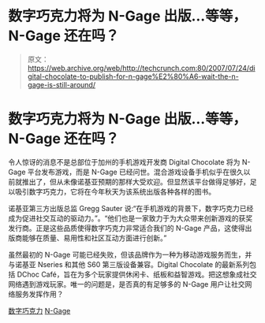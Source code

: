 # 数字巧克力将为 N-Gage 出版…等等，N-Gage 还在吗？

> 原文：<https://web.archive.org/web/http://techcrunch.com:80/2007/07/24/digital-chocolate-to-publish-for-n-gage%E2%80%A6-wait-the-n-gage-is-still-around/>

# 数字巧克力将为 N-Gage 出版…等等，N-Gage 还在吗？

令人惊讶的消息不是总部位于加州的手机游戏开发商 Digital Chocolate 将为 N-Gage 平台发布游戏，而是 N-Gage 已经问世。混合游戏设备手机似乎在很久以前就推出了，但从未像诺基亚预期的那样大受欢迎。但显然该平台做得足够好，足以吸引数字巧克力，它将在今年秋天为该系统出版各种各样的图书。

诺基亚第三方出版总监 Gregg Sauter 说:“在手机游戏的背景下，数字巧克力已经成为促进社交互动的驱动力。”。“他们也是一家致力于为大众带来创新游戏的获奖发行商。正是这些品质使得数字巧克力非常适合我们的 N-Gage 产品，这使得出版商能够在质量、易用性和社区互动方面进行创新。”

虽然最初的 N-Gage 可能已经失败，但该品牌作为一种为移动游戏服务而生，并与诺基亚 Nseries 和其他 S60 第三版设备兼容。Digital Chocolate 的最新系列包括 DChoc Café，旨在为多个玩家提供休闲卡、纸板和益智游戏。把这想象成社交网络遇到游戏玩家。唯一的问题是，是否真的有足够多的 N-Gage 用户让社交网络服务发挥作用？

[数字巧克力](https://web.archive.org/web/20221005105645/http://www.digitalchocolate.com/)
[N-Gage](https://web.archive.org/web/20221005105645/http://www.n-gage.com/)